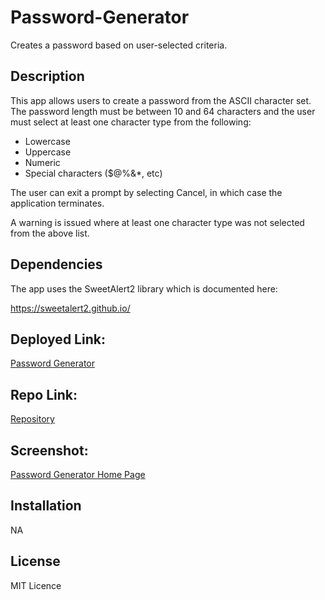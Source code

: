 # Password-Generator
Creates a password based on user-selected criteria.

## Description

This app allows users to create a password from the ASCII character set. The password length must be between 10 and 64 characters and the user must select at least one character type from the following:

  * Lowercase
  * Uppercase
  * Numeric
  * Special characters ($@%&*, etc)

The user can exit a prompt by selecting Cancel, in which case the application terminates.

A warning is issued where at least one character type was not selected from the above list.

## Dependencies

The app uses the SweetAlert2 library which is documented here:

https://sweetalert2.github.io/

## Deployed Link:

[Password Generator](https://anthonycroft.github.io/password-generator/)

## Repo Link:

[Repository](https://github.com/anthonycroft/password-generator)

## Screenshot:

[Password Generator Home Page](https://github.com/anthonycroft/password-generator/blob/main/assets/images/password-form.png)


## Installation

NA

## License

MIT Licence
